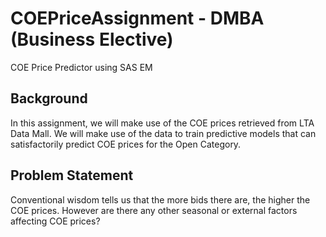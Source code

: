 # COEPriceAssignment - DMBA (Business Elective)
COE Price Predictor using SAS EM


## Background
In this assignment, we will make use of the COE prices retrieved from
LTA Data Mall. We will make use of the data to train predictive models
that can satisfactorily predict COE prices for the Open Category.

## Problem Statement
Conventional wisdom tells us that the more bids there are, the higher
the COE prices. However are there any other seasonal or external
factors affecting COE prices?


